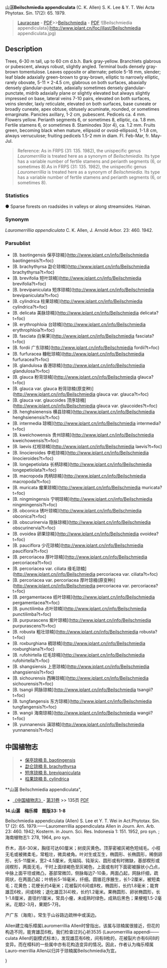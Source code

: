 山潺**Beilschmiedia appendiculata** (C. K. Allen) S. K. Lee & Y. T. Wei Acta Phytotax. Sin. 17(2): 65. 1979.

> [Lauraceae](http://www.iplant.cn/info/Lauraceae?t=foc) - [PDF](http://www.iplant.cn/foc/pdf/Lauraceae.pdf)>>[Beilschmiedia](http://www.iplant.cn/info/Beilschmiedia?t=foc) - [PDF](http://www.iplant.cn/foc/pdf/Beilschmiedia.pdf)
![Beilschmiedia appendiculata](http://www.iplant.cn/foc/illast/Beilschmiedia appendiculata.jpg)

## Description

Trees, 6-30 m tall, up to 60 cm d.b.h. Bark gray-yellow. Branchlets glabrous or pubescent, always robust, slightly angled. Terminal buds densely gray-brown tomentulose. Leaves opposite or alternate; petiole 5-18 mm, slender; leaf blade adaxially green-brown to gray-brown, elliptic to narrowly elliptic, rarely obovate, 5-11 × 2-4.5 cm, glabrous on both surfaces, abaxially densely glandular-punctate, adaxially sometimes densely glandular-punctate, midrib adaxially plane or slightly elevated but always slightly impressed on base, lateral veins 7-10 pairs, elevated on both surfaces, veins slender, laxly reticulate, elevated on both surfaces, base cuneate or broadly cuneate, apex obtuse, obtusely acuminate, rounded, or sometimes emarginate. Panicles axillary, 1-2 cm, pubescent. Pedicels ca. 4 mm. Flowers yellow. Perianth segments 6, or sometimes 8, elliptic, ca. 1.8 mm. Fertile stamens 6, or sometimes 8. Staminodes 3(or 4), ca. 1.2 mm. Fruits green, becoming black when mature, ellipsoid or ovoid-ellipsoid, 1-1.8 cm, always verruculose; fruiting pedicels 1.5-2 mm in diam. Fl. Feb-Mar, fr. May-Jul.


> Reference: 
> As in FRPS (31: 135. 1982), the unispecific genus *Lauromerrillia* is treated here as a synonym of *Beilschmiedia*. Its type has a variable number of fertile stamens and perianth segments (6, or sometimes 8).As in FRPS (31: 135. 1982), the unispecific genus *Lauromerrillia* is treated here as a synonym of *Beilschmiedia*. Its type has a variable number of fertile stamens and perianth segments (6, or sometimes 8).

### Statistics
● Sparse forests on roadsides in valleys or along streamsides. Hainan.

### Synonym
*Lauromerrillia appendiculata* C. K. Allen, J. Arnold Arbor. 23: 460. 1942.



### Parsublist

* [B.  baotingensis  保亭琼楠](http://www.iplant.cn/info/Beilschmiedia baotingensis?t=foc)
* [B.  brachythyrsa  勐仑琼楠](http://www.iplant.cn/info/Beilschmiedia brachythyrsa?t=foc)
* [B.  brevifolia  短叶琼楠](http://www.iplant.cn/info/Beilschmiedia brevifolia?t=foc)
* [B.  brevipaniculata  短序琼楠](http://www.iplant.cn/info/Beilschmiedia brevipaniculata?t=foc)
* [B.  cylindrica  柱果琼楠](http://www.iplant.cn/info/Beilschmiedia cylindrica?t=foc)
* [B.  delicata  美脉琼楠](http://www.iplant.cn/info/Beilschmiedia delicata?t=foc)
* [B.  erythrophloia  台琼楠](http://www.iplant.cn/info/Beilschmiedia erythrophloia?t=foc)
* [B.  fasciata  白柴果](http://www.iplant.cn/info/Beilschmiedia fasciata?t=foc)
* [B.  fordii  广东琼楠](http://www.iplant.cn/info/Beilschmiedia fordii?t=foc)
* [B.  furfuracea  糠秕琼楠](http://www.iplant.cn/info/Beilschmiedia furfuracea?t=foc)
* [B.  glandulosa  香港琼楠](http://www.iplant.cn/info/Beilschmiedia glandulosa?t=foc)
* [B.  glauca  粉背琼楠](http://www.iplant.cn/info/Beilschmiedia glauca?t=foc)
* [B.  glauca var. glauca  粉背琼楠(原变种)](http://www.iplant.cn/info/Beilschmiedia glauca var. glauca?t=foc)
* [B.  glauca var. glaucoides  顶序琼楠](http://www.iplant.cn/info/Beilschmiedia glauca var. glaucoides?t=foc)
* [B.  henghsienensis  横县琼楠](http://www.iplant.cn/info/Beilschmiedia henghsienensis?t=foc)
* [B.  intermedia  琼楠](http://www.iplant.cn/info/Beilschmiedia intermedia?t=foc)
* [B.  kweichowensis  贵州琼楠](http://www.iplant.cn/info/Beilschmiedia kweichowensis?t=foc)
* [B.  laevis  红枝琼楠](http://www.iplant.cn/info/Beilschmiedia laevis?t=foc)
* [B.  linocieroides  李榄琼楠](http://www.iplant.cn/info/Beilschmiedia linocieroides?t=foc)
* [B.  longepetiolata  长柄琼楠](http://www.iplant.cn/info/Beilschmiedia longepetiolata?t=foc)
* [B.  macropoda  肉柄琼楠](http://www.iplant.cn/info/Beilschmiedia macropoda?t=foc)
* [B.  muricata  瘤果琼楠](http://www.iplant.cn/info/Beilschmiedia muricata?t=foc)
* [B.  ningmingensis  宁明琼楠](http://www.iplant.cn/info/Beilschmiedia ningmingensis?t=foc)
* [B.  obconica  锈叶琼楠](http://www.iplant.cn/info/Beilschmiedia obconica?t=foc)
* [B.  obscurinervia  隐脉琼楠](http://www.iplant.cn/info/Beilschmiedia obscurinervia?t=foc)
* [B.  ovoidea  卵果琼楠](http://www.iplant.cn/info/Beilschmiedia ovoidea?t=foc)
* [B.  pauciflora  少花琼楠](http://www.iplant.cn/info/Beilschmiedia pauciflora?t=foc)
* [B.  percoriacea  厚叶琼楠](http://www.iplant.cn/info/Beilschmiedia percoriacea?t=foc)
* [B.  percoriacea var. ciliata  缘毛琼楠](http://www.iplant.cn/info/Beilschmiedia percoriacea var. ciliata?t=foc)
* [B.  percoriacea var. percoriacea  厚叶琼楠(原变种)](http://www.iplant.cn/info/Beilschmiedia percoriacea var. percoriacea?t=foc)
* [B.  pergamentacea  纸叶琼楠](http://www.iplant.cn/info/Beilschmiedia pergamentacea?t=foc)
* [B.  punctilimba  点叶琼楠](http://www.iplant.cn/info/Beilschmiedia punctilimba?t=foc)
* [B.  purpurascens  紫叶琼楠](http://www.iplant.cn/info/Beilschmiedia purpurascens?t=foc)
* [B.  robusta  粗壮琼楠](http://www.iplant.cn/info/Beilschmiedia robusta?t=foc)
* [B.  roxburghiana  稠琼楠](http://www.iplant.cn/info/Beilschmiedia roxburghiana?t=foc)
* [B.  rufohirtella  红毛琼楠](http://www.iplant.cn/info/Beilschmiedia rufohirtella?t=foc)
* [B.  shangsiensis  上思琼楠](http://www.iplant.cn/info/Beilschmiedia shangsiensis?t=foc)
* [B.  sichourensis  西畴琼楠](http://www.iplant.cn/info/Beilschmiedia sichourensis?t=foc)
* [B.  tsangii  网脉琼楠](http://www.iplant.cn/info/Beilschmiedia tsangii?t=foc)
* [B.  tungfangensis  东方琼楠](http://www.iplant.cn/info/Beilschmiedia tungfangensis?t=foc)
* [B.  wangii  海南琼楠](http://www.iplant.cn/info/Beilschmiedia wangii?t=foc)
* [B.  yunnanensis  滇琼楠](http://www.iplant.cn/info/Beilschmiedia yunnanensis?t=foc)


## 中国植物志

> * [保亭琼楠  B.  baotingensis](Beilschmiedia-baotingensis-保亭琼楠.md)
> * [勐仑琼楠  B.  brachythyrsa](Beilschmiedia-brachythyrsa-勐仑琼楠.md)
> * [短序琼楠  B.  brevipaniculata](Beilschmiedia-brevipaniculata-短序琼楠.md)
> * [柱果琼楠  B.  cylindrica](Beilschmiedia-cylindrica-柱果琼楠.md)


**山潺 Beilschmiedia appendiculata",



* [《中国植物志》](http://www.iplant.cn/frps)- [第31卷](http://www.iplant.cn/frps/vol/31) >> 135页 [PDF](http://www.iplant.cn/frps/pdf/31/135.PDF)


**14.山潺　梅乐樟　图版33: 1-8**

Beilschmiedia appendiculata (Allen) S. Lee et Y. T. Wei in Act.Phytotax. Sin. 17 (2): 65. 1979.——Lauromerrillia appendiculata Allen in Journ. Arn. Arb. 23: 460. 1942; Kosterm. in Journ. Sci. Res. Indonesia 1: 151. 1952, pro syn. ; 海南植物志1: 278, 1964, pro syn.

乔木，高6-30米，胸径可达60厘米；树皮灰黄色。顶芽密被灰褐色短绒毛。小枝无毛或被微柔毛，常粗壮，微具棱角。叶对生或互生，椭圆形、长椭圆形，稀倒卵形，长5-11厘米，宽2-4.5厘米，先端钝、钝渐尖、圆形或有时微缺，基部楔形或阔楔形，两面无毛，干时上面绿褐色至灰褐色，上面或有时下面密被腺状小凸点，中脉上面平坦或微凸，基部常微凹，侧脉每边7-10条，两面凸起，网脉纤细，疏网状，在两面凸起；叶柄长5-18毫米，纤细。圆锥花序腋生，长1-2厘米，被短柔毛；花黄色；花梗长约4毫米；花被裂片6间或8枚，椭圆形，长约1.8毫米；能育雄蕊6枚，间或8枚；退化雄蕊3(4)枚，长约1.2毫米。果椭圆形、卵状椭圆形，长1-1.8厘米，直径约1厘米，常具小瘤，未成熟时绿色，成熟后黑色；果梗粗1.5-2毫米。花期2-3月，果期5-7月。

产广东（海南）。常生于山谷路边疏林中或溪边。

Allen建立梅乐樟属Lauromerrillia Allen时曾指出，该属与琼楠属很接近，但花的构造不同，能育雄蕊6枚。我们检查过刘心祈3535 (Lauromerrillia appendi——culata Allen的副模式标本)，发现雄蕊有6枚，间有8枚的，花被裂片亦有6间8的变异。而在樟科的一些属中亦有花构造变异的情况。因此，作者认为梅乐樟属Lauro-merrillia Allen以归并于琼楠属Beilschmiedia为宜。



}